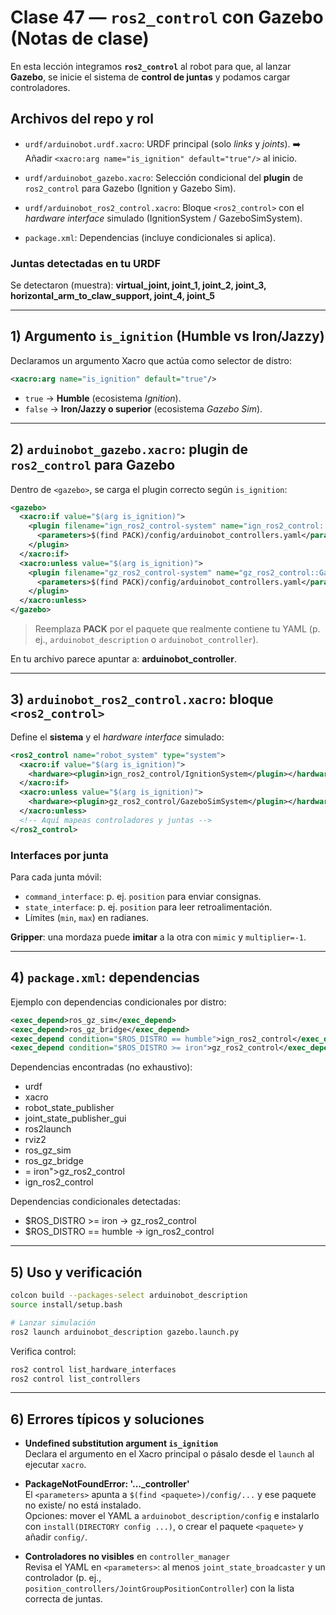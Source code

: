 # Clase 47 — **`ros2_control` con Gazebo** (Notas de clase)


En esta lección integramos **`ros2_control`** al robot para que, al lanzar **Gazebo**, se inicie el sistema de **control de juntas** y podamos cargar controladores.


## Archivos del repo y rol

- `urdf/arduinobot.urdf.xacro`: URDF principal (solo *links* y *joints*). ➡️ Añadir `<xacro:arg name="is_ignition" default="true"/>` al inicio.

- `urdf/arduinobot_gazebo.xacro`: Selección condicional del **plugin** de `ros2_control` para Gazebo (Ignition y Gazebo Sim).

- `urdf/arduinobot_ros2_control.xacro`: Bloque `<ros2_control>` con el *hardware interface* simulado (IgnitionSystem / GazeboSimSystem).

- `package.xml`: Dependencias (incluye condicionales si aplica).


### Juntas detectadas en tu URDF
Se detectaron (muestra): **virtual_joint, joint_1, joint_2, joint_3, horizontal_arm_to_claw_support, joint_4, joint_5**


---
## 1) Argumento `is_ignition` (Humble vs Iron/Jazzy)

Declaramos un argumento Xacro que actúa como selector de distro:

```xml
<xacro:arg name="is_ignition" default="true"/>
```

- `true` → **Humble** (ecosistema *Ignition*).
- `false` → **Iron/Jazzy o superior** (ecosistema *Gazebo Sim*).



---
## 2) `arduinobot_gazebo.xacro`: plugin de `ros2_control` para Gazebo

Dentro de `<gazebo>`, se carga el plugin correcto según `is_ignition`:

```xml
<gazebo>
  <xacro:if value="$(arg is_ignition)">
    <plugin filename="ign_ros2_control-system" name="ign_ros2_control::IgnitionROS2ControlPlugin">
      <parameters>$(find PACK)/config/arduinobot_controllers.yaml</parameters>
    </plugin>
  </xacro:if>
  <xacro:unless value="$(arg is_ignition)">
    <plugin filename="gz_ros2_control-system" name="gz_ros2_control::GazeboSimROS2ControlPlugin">
      <parameters>$(find PACK)/config/arduinobot_controllers.yaml</parameters>
    </plugin>
  </xacro:unless>
</gazebo>
```
> Reemplaza **PACK** por el paquete que realmente contiene tu YAML (p. ej., `arduinobot_description` o `arduinobot_controller`).


En tu archivo parece apuntar a: **arduinobot_controller**.


---
## 3) `arduinobot_ros2_control.xacro`: bloque `<ros2_control>`

Define el **sistema** y el *hardware interface* simulado:

```xml
<ros2_control name="robot_system" type="system">
  <xacro:if value="$(arg is_ignition)">
    <hardware><plugin>ign_ros2_control/IgnitionSystem</plugin></hardware>
  </xacro:if>
  <xacro:unless value="$(arg is_ignition)">
    <hardware><plugin>gz_ros2_control/GazeboSimSystem</plugin></hardware>
  </xacro:unless>
  <!-- Aquí mapeas controladores y juntas -->
</ros2_control>
```

### Interfaces por junta
Para cada junta móvil:
- `command_interface`: p. ej. `position` para enviar consignas.
- `state_interface`: p. ej. `position` para leer retroalimentación.
- Límites (`min`, `max`) en radianes.

**Gripper**: una mordaza puede **imitar** a la otra con `mimic` y `multiplier=-1`.



---
## 4) `package.xml`: dependencias

Ejemplo con dependencias condicionales por distro:

```xml
<exec_depend>ros_gz_sim</exec_depend>
<exec_depend>ros_gz_bridge</exec_depend>
<exec_depend condition="$ROS_DISTRO == humble">ign_ros2_control</exec_depend>
<exec_depend condition="$ROS_DISTRO >= iron">gz_ros2_control</exec_depend>
```


Dependencias encontradas (no exhaustivo):
- urdf
- xacro
- robot_state_publisher
- joint_state_publisher_gui
- ros2launch
- rviz2
- ros_gz_sim
- ros_gz_bridge
- = iron">gz_ros2_control
- ign_ros2_control

Dependencias condicionales detectadas:
- $ROS_DISTRO >= iron → gz_ros2_control
- $ROS_DISTRO == humble → ign_ros2_control


---
## 5) Uso y verificación

```bash
colcon build --packages-select arduinobot_description
source install/setup.bash

# Lanzar simulación
ros2 launch arduinobot_description gazebo.launch.py
```

Verifica control:
```bash
ros2 control list_hardware_interfaces
ros2 control list_controllers
```

---
## 6) Errores típicos y soluciones

- **Undefined substitution argument `is_ignition`**  
  Declara el argumento en el Xacro principal o pásalo desde el `launch` al ejecutar `xacro`.

- **PackageNotFoundError: '..._controller'**  
  El `<parameters>` apunta a `$(find <paquete>)/config/...` y ese paquete no existe/ no está instalado.  
  Opciones: mover el YAML a `arduinobot_description/config` e instalarlo con `install(DIRECTORY config ...)`, o crear el paquete `<paquete>` y añadir `config/`.

- **Controladores no visibles** en `controller_manager`  
  Revisa el YAML en `<parameters>`: al menos `joint_state_broadcaster` y un controlador (p. ej., `position_controllers/JointGroupPositionController`) con la lista correcta de juntas.
